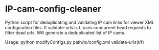 # IP-cam-config-cleaner
Python script for deduplicating and validating IP cam links for viewer XML configuration files.
If validate-urls is t, uses concurrent head requests to filter dead urls. Will generate a deduplicated list of IP cams.

Usage:
python modifyConfigs.py path/to/config.xml validate-urls(t/f)

